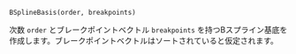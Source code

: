 ```
BSplineBasis(order, breakpoints)
```

次数 `order` とブレークポイントベクトル `breakpoints` を持つBスプライン基底を作成します。ブレークポイントベクトルはソートされていると仮定されます。
